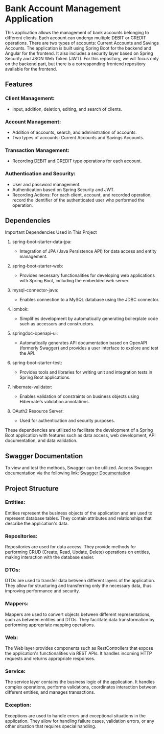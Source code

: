 # Bank Account Management Application
This application allows the management of bank accounts belonging to different clients. Each account can undergo multiple DEBIT or CREDIT operations. There are two types of accounts: Current Accounts and Savings Accounts. The application is built using Spring Boot for the backend and Angular for the frontend. It also includes a security layer based on Spring Security and JSON Web Token (JWT). For this repository, we will focus only on the backend part, but there is a corresponding frontend repository available for the frontend.
## Features

### Client Management:
- Input, addition, deletion, editing, and search of clients.

### Account Management:
- Addition of accounts, search, and administration of accounts.
- Two types of accounts: Current Accounts and Savings Accounts.

### Transaction Management:
- Recording DEBIT and CREDIT type operations for each account.

### Authentication and Security:
- User and password management.
- Authentication based on Spring Security and JWT.
- Recording Actions: For each client, account, and recorded operation, record the identifier of the authenticated user who performed the operation.

## Dependencies

Important Dependencies Used in This Project

1. spring-boot-starter-data-jpa:
   - Integration of JPA (Java Persistence API) for data access and entity management.

2. spring-boot-starter-web:
   - Provides necessary functionalities for developing web applications with Spring Boot, including the embedded web server.

3. mysql-connector-java:
   - Enables connection to a MySQL database using the JDBC connector.

4. lombok:
   - Simplifies development by automatically generating boilerplate code such as accessors and constructors.

5. springdoc-openapi-ui:
   - Automatically generates API documentation based on OpenAPI (formerly Swagger) and provides a user interface to explore and test the API.

6. spring-boot-starter-test:
   - Provides tools and libraries for writing unit and integration tests in Spring Boot applications.

7. hibernate-validator:
   - Enables validation of constraints on business objects using Hibernate's validation annotations.

8. OAuth2 Resource Server:
   - Used for authentication and security purposes.

These dependencies are utilized to facilitate the development of a Spring Boot application with features such as data access, web development, API documentation, and data validation.


## Swagger Documentation

To view and test the methods, Swagger can be utilized. Access Swagger documentation via the following link:
[Swagger Documentation](http://localhost:8085/swagger-ui.html)

## Project Structure

### Entities:
Entities represent the business objects of the application and are used to represent database tables. They contain attributes and relationships that describe the application's data.

### Repositories:
Repositories are used for data access. They provide methods for performing CRUD (Create, Read, Update, Delete) operations on entities, making interaction with the database easier.

### DTOs:
DTOs are used to transfer data between different layers of the application. They allow for structuring and transferring only the necessary data, thus improving performance and security.

### Mappers:
Mappers are used to convert objects between different representations, such as between entities and DTOs. They facilitate data transformation by performing appropriate mapping operations.

### Web:
The Web layer provides components such as RestControllers that expose the application's functionalities via REST APIs. It handles incoming HTTP requests and returns appropriate responses.

### Service:
The service layer contains the business logic of the application. It handles complex operations, performs validations, coordinates interaction between different entities, and manages transactions.

### Exception:
Exceptions are used to handle errors and exceptional situations in the application. They allow for handling failure cases, validation errors, or any other situation that requires special handling.





